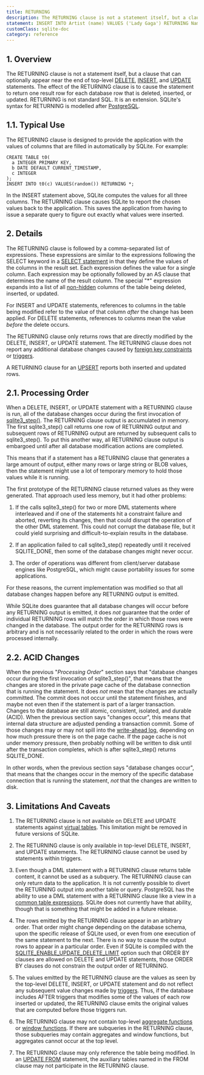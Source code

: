 ```yaml
---
title: RETURNING
description: The RETURNING clause is not a statement itself, but a clause that can optionally appear near the end of top-level DELETE, INSERT, and UPDATE statements.
statement: INSERT INTO Artist (name) VALUES ('Lady Gaga') RETURNING Name, ArtistId;
customClass: sqlite-doc
category: reference
---
```


## 1. Overview

<!-- do-not-touch-svg-import: 'returning.svg' -->

The RETURNING clause is not a statement itself, but a clause that can
optionally appear near the end of top-level [DELETE](lang_delete),
[INSERT](lang_insert), and [UPDATE](lang_update) statements. The effect
of the RETURNING clause is to cause the statement to return one result
row for each database row that is deleted, inserted, or updated.
RETURNING is not standard SQL. It is an extension. SQLite's syntax for
RETURNING is modelled after
<a href="https://www.postgresql.org" target="_blank">PostgreSQL</a>.

## 1.1. Typical Use

The RETURNING clause is designed to provide the application with the
values of columns that are filled in automatically by SQLite. For
example:

<div class="codeblock">

    CREATE TABLE t0(
      a INTEGER PRIMARY KEY,
      b DATE DEFAULT CURRENT_TIMESTAMP,
      c INTEGER
    );
    INSERT INTO t0(c) VALUES(random()) RETURNING *;

</div>

In the INSERT statement above, SQLite computes the values for all three
columns. The RETURNING clause causes SQLite to report the chosen values
back to the application. This saves the application from having to issue
a separate query to figure out exactly what values were inserted.

## 2. Details

The RETURNING clause is followed by a comma-separated list of
expressions. These expressions are similar to the expressions following
the SELECT keyword in a [SELECT statement](lang_select) in that they
define the values of the columns in the result set. Each expression
defines the value for a single column. Each expression may be optionally
followed by an AS clause that determines the name of the result column.
The special "\*" expression expands into a list of all
<a href="https://www.sqlite.org/vtab.html#hiddencol"
target="_blank">non-hidden</a> columns of the table being deleted,
inserted, or updated.

For INSERT and UPDATE statements, references to columns in the table
being modified refer to the value of that column *after* the change has
been applied. For DELETE statements, references to columns mean the
value *before* the delete occurs.

The RETURNING clause only returns rows that are directly modified by the
DELETE, INSERT, or UPDATE statement. The RETURNING clause does not
report any additional database changes caused by
<a href="https://www.sqlite.org/foreignkeys.html"
target="_blank">foreign key constraints</a> or
[triggers](lang_createtrigger).

A RETURNING clause for an [UPSERT](lang_upsert) reports both inserted
and updated rows.

## 2.1. Processing Order

When a DELETE, INSERT, or UPDATE statement with a RETURNING clause is
run, all of the database changes occur during the first invocation of
<a href="https://www.sqlite.org/c3ref/step.html"
target="_blank">sqlite3_step()</a>. The RETURNING clause output is
accumulated in memory. The first sqlite3_step() call returns one row of
RETURNING output and subsequent rows of RETURNING output are returned by
subsequent calls to sqlite3_step(). To put this another way, all
RETURNING clause output is embargoed until after all database
modification actions are completed.

This means that if a statement has a RETURNING clause that generates a
large amount of output, either many rows or large string or BLOB values,
then the statement might use a lot of temporary memory to hold those
values while it is running.

The first prototype of the RETURNING clause returned values as they were
generated. That approach used less memory, but it had other problems:

1.  If the calls sqlite3_step() for two or more DML statements where
    interleaved and if one of the statements hit a constraint failure
    and aborted, reverting its changes, then that could disrupt the
    operation of the other DML statement. This could not corrupt the
    database file, but it could yield surprising and
    difficult-to-explain results in the database.

2.  If an application failed to call sqlite3_step() repeatedly until it
    received SQLITE_DONE, then some of the database changes might never
    occur.

3.  The order of operations was different from client/server database
    engines like PostgreSQL, which might cause portability issues for
    some applications.

For these reasons, the current implementation was modified so that all
database changes happen before any RETURNING output is emitted.

While SQLite does guarantee that all database changes will occur before
any RETURNING output is emitted, it does *not* guarantee that the order
of individual RETURNING rows will match the order in which those rows
were changed in the database. The output order for the RETURNING rows is
arbitrary and is not necessarily related to the order in which the rows
were processed internally.

## 2.2. ACID Changes

When the previous "*Processing Order*" section says that "database
changes occur during the first invocation of sqlite3_step()", that means
that the changes are stored in the private page cache of the database
connection that is running the statement. It does *not* mean that the
changes are actually committed. The commit does not occur until the
statement finishes, and maybe not even then if the statement is part of
a larger transaction. Changes to the database are still atomic,
consistent, isolated, and durable (ACID). When the previous section says
"changes occur", this means that internal data structure are adjusted
pending a transaction commit. Some of those changes may or may not spill
into the
<a href="https://www.sqlite.org/wal.html" target="_blank">write-ahead
log</a>, depending on how much pressure there is on the page cache. If
the page cache is not under memory pressure, then probably nothing will
be written to disk until after the transaction completes, which is after
sqlite3_step() returns SQLITE_DONE.

In other words, when the previous section says "database changes occur",
that means that the changes occur in the memory of the specific database
connection that is running the statement, *not* that the changes are
written to disk.

## 3. Limitations And Caveats

1.  The RETURNING clause is not available on DELETE and UPDATE
    statements against
    <a href="https://www.sqlite.org/vtab.html" target="_blank">virtual
    tables</a>. This limitation might be removed in future versions of
    SQLite.

2.  The RETURNING clause is only available in top-level DELETE, INSERT,
    and UPDATE statements. The RETURNING clause cannot be used by
    statements within triggers.

3.  Even though a DML statement with a RETURNING clause returns table
    content, it cannot be used as a subquery. The RETURNING clause can
    only return data to the application. It is not currently possible to
    divert the RETURNING output into another table or query. PostgreSQL
    has the ability to use a DML statement with a RETURNING clause like
    a view in a [common table expressions](lang_with). SQLite does not
    currently have that ability, though that is something that might be
    added in a future release.

4.  The rows emitted by the RETURNING clause appear in an arbitrary
    order. That order might change depending on the database schema,
    upon the specific release of SQLite used, or even from one execution
    of the same statement to the next. There is no way to cause the
    output rows to appear in a particular order. Even if SQLite is
    compiled with the
    <a href="https://www.sqlite.org/compile.html#enable_update_delete_limit"
    target="_blank">SQLITE_ENABLE_UPDATE_DELETE_LIMIT</a> option such
    that ORDER BY clauses are allowed on DELETE and UPDATE statements,
    those ORDER BY clauses do not constrain the output order of
    RETURNING.

5.  The values emitted by the RETURNING clause are the values as seen by
    the top-level DELETE, INSERT, or UPDATE statement and do not reflect
    any subsequent value changes made by [triggers](lang_createtrigger).
    Thus, if the database includes AFTER triggers that modifies some of
    the values of each row inserted or updated, the RETURNING clause
    emits the original values that are computed before those triggers
    run.

6.  The RETURNING clause may not contain top-level [aggregate
    functions](lang_aggfunc) or
    <a href="https://www.sqlite.org/windowfunctions.html"
    target="_blank">window functions</a>. If there are subqueries in the
    RETURNING clause, those subqueries may contain aggregates and window
    functions, but aggregates cannot occur at the top level.

7.  The RETURNING clause may only reference the table being modified. In
    an [UPDATE FROM](lang_update#upfrom) statement, the auxiliary tables
    named in the FROM clause may not participate in the RETURNING
    clause.
